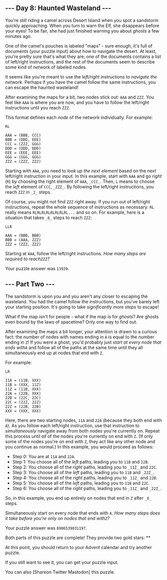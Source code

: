 ## \--- Day 8: Haunted Wasteland ---

You're still riding a camel across Desert Island when you spot a sandstorm
quickly approaching. When you turn to warn the Elf, she disappears before your
eyes! To be fair, she had just finished warning you about _ghosts_ a few
minutes ago.

One of the camel's pouches is labeled "maps" - sure enough, it's full of
documents (your puzzle input) about how to navigate the desert. At least,
you're pretty sure that's what they are; one of the documents contains a list
of left/right instructions, and the rest of the documents seem to describe
some kind of _network_ of labeled nodes.

It seems like you're meant to use the _left/right_ instructions to _navigate
the network_. Perhaps if you have the camel follow the same instructions, you
can escape the haunted wasteland!

After examining the maps for a bit, two nodes stick out: `AAA` and `ZZZ`. You
feel like `AAA` is where you are now, and you have to follow the left/right
instructions until you reach `ZZZ`.

This format defines each _node_ of the network individually. For example:

    
    
    RL
    
    AAA = (BBB, CCC)
    BBB = (DDD, EEE)
    CCC = (ZZZ, GGG)
    DDD = (DDD, DDD)
    EEE = (EEE, EEE)
    GGG = (GGG, GGG)
    ZZZ = (ZZZ, ZZZ)
    

Starting with `AAA`, you need to _look up the next element_ based on the next
left/right instruction in your input. In this example, start with `AAA` and go
_right_ (`R`) by choosing the right element of `AAA`, `_CCC_`. Then, `L` means
to choose the _left_ element of `CCC`, `_ZZZ_`. By following the left/right
instructions, you reach `ZZZ` in `_2_` steps.

Of course, you might not find `ZZZ` right away. If you run out of left/right
instructions, repeat the whole sequence of instructions as necessary: `RL`
really means `RLRLRLRLRLRLRLRL...` and so on. For example, here is a situation
that takes `_6_` steps to reach `ZZZ`:

    
    
    LLR
    
    AAA = (BBB, BBB)
    BBB = (AAA, ZZZ)
    ZZZ = (ZZZ, ZZZ)
    

Starting at `AAA`, follow the left/right instructions. _How many steps are
required to reach`ZZZ`?_

Your puzzle answer was `13939`.

## \--- Part Two ---

The sandstorm is upon you and you aren't any closer to escaping the wasteland.
You had the camel follow the instructions, but you've barely left your
starting position. It's going to take _significantly more steps_ to escape!

What if the map isn't for people - what if the map is for _ghosts_? Are ghosts
even bound by the laws of spacetime? Only one way to find out.

After examining the maps a bit longer, your attention is drawn to a curious
fact: the number of nodes with names ending in `A` is equal to the number
ending in `Z`! If you were a ghost, you'd probably just _start at every node
that ends with`A`_ and follow all of the paths at the same time until they all
simultaneously end up at nodes that end with `Z`.

For example:

    
    
    LR
    
    11A = (11B, XXX)
    11B = (XXX, 11Z)
    11Z = (11B, XXX)
    22A = (22B, XXX)
    22B = (22C, 22C)
    22C = (22Z, 22Z)
    22Z = (22B, 22B)
    XXX = (XXX, XXX)
    

Here, there are two starting nodes, `11A` and `22A` (because they both end
with `A`). As you follow each left/right instruction, use that instruction to
_simultaneously_ navigate away from both nodes you're currently on. Repeat
this process until _all_ of the nodes you're currently on end with `Z`. (If
only some of the nodes you're on end with `Z`, they act like any other node
and you continue as normal.) In this example, you would proceed as follows:

  * Step 0: You are at `11A` and `22A`.
  * Step 1: You choose all of the _left_ paths, leading you to `11B` and `22B`.
  * Step 2: You choose all of the _right_ paths, leading you to `_11Z_` and `22C`.
  * Step 3: You choose all of the _left_ paths, leading you to `11B` and `_22Z_`.
  * Step 4: You choose all of the _right_ paths, leading you to `_11Z_` and `22B`.
  * Step 5: You choose all of the _left_ paths, leading you to `11B` and `22C`.
  * Step 6: You choose all of the _right_ paths, leading you to `_11Z_` and `_22Z_`.

So, in this example, you end up entirely on nodes that end in `Z` after `_6_`
steps.

Simultaneously start on every node that ends with `A`. _How many steps does it
take before you're only on nodes that end with`Z`?_

Your puzzle answer was `8906539031197`.

Both parts of this puzzle are complete! They provide two gold stars: **

At this point, you should return to your Advent calendar and try another
puzzle.

If you still want to see it, you can get your puzzle input.

You can also [Shareon Twitter Mastodon] this puzzle.

